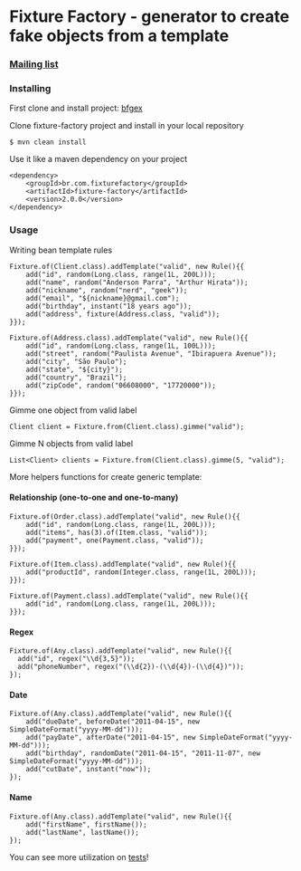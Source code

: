Fixture Factory - generator to create fake objects from a template
================================================================== 

### [Mailing list](http://groups.google.com/group/fixture-factory)

### Installing

First clone and install project:
	[bfgex](https://github.com/douglasrodrigo/bfgex)

Clone fixture-factory project and install in your local repository
 
	$ mvn clean install

Use it like a maven dependency on your project

	<dependency>
		<groupId>br.com.fixturefactory</groupId>
		<artifactId>fixture-factory</artifactId>
		<version>2.0.0</version>
	</dependency>

### Usage

Writing bean template rules

	Fixture.of(Client.class).addTemplate("valid", new Rule(){{
		add("id", random(Long.class, range(1L, 200L)));
		add("name", random("Anderson Parra", "Arthur Hirata"));
		add("nickname", random("nerd", "geek"));
		add("email", "${nickname}@gmail.com");
		add("birthday", instant("18 years ago"));
		add("address", fixture(Address.class, "valid"));
	}});

	Fixture.of(Address.class).addTemplate("valid", new Rule(){{
		add("id", random(Long.class, range(1L, 100L)));
		add("street", random("Paulista Avenue", "Ibirapuera Avenue"));
		add("city", "São Paulo");
		add("state", "${city}");
		add("country", "Brazil");
		add("zipCode", random("06608000", "17720000"));
	}}); 

Gimme one object from valid label

	Client client = Fixture.from(Client.class).gimme("valid");

Gimme N objects from valid label

	List<Client> clients = Fixture.from(Client.class).gimme(5, "valid");

More helpers functions for create generic template:

#### Relationship (one-to-one and one-to-many)

	Fixture.of(Order.class).addTemplate("valid", new Rule(){{
		add("id", random(Long.class, range(1L, 200L)));
		add("items", has(3).of(Item.class, "valid"));
		add("payment", one(Payment.class, "valid"));
	}});

	Fixture.of(Item.class).addTemplate("valid", new Rule(){{
		add("productId", random(Integer.class, range(1L, 200L)));
	}});

	Fixture.of(Payment.class).addTemplate("valid", new Rule(){{
		add("id", random(Long.class, range(1L, 200L)));
	}});

#### Regex

	Fixture.of(Any.class).addTemplate("valid", new Rule(){{
	  add("id", regex("\\d{3,5}"));
	  add("phoneNumber", regex("(\\d{2})-(\\d{4})-(\\d{4})"));
	});

#### Date

	Fixture.of(Any.class).addTemplate("valid", new Rule(){{
		add("dueDate", beforeDate("2011-04-15", new SimpleDateFormat("yyyy-MM-dd")));
		add("payDate", afterDate("2011-04-15", new SimpleDateFormat("yyyy-MM-dd")));
		add("birthday", randomDate("2011-04-15", "2011-11-07", new SimpleDateFormat("yyyy-MM-dd")));
		add("cutDate", instant("now"));
	});

#### Name

	Fixture.of(Any.class).addTemplate("valid", new Rule(){{
		add("firstName", firstName());
		add("lastName", lastName());
	});
	
You can see more utilization on [tests](fixture-factory/tree/master/src/test/java/br/com/fixturefactory)!

